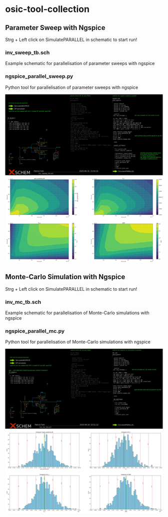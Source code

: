 # osic-tool-collection

## Parameter Sweep with Ngspice
Strg + Left click on SimulatePARALLEL in schematic to start run!
### inv_sweep_tb.sch
Example schematic for parallelisation of parameter sweeps with ngspice
### ngspice_parallel_sweep.py
Python tool for parallelisation of parameter sweeps with ngspice

![Parameter Sweep Schematic](./img/param_sweep_schem.jpg)
![Parameter Sweep Results](./img/param_sweep_res.jpg)

## Monte-Carlo Simulation with Ngspice
Strg + Left click on SimulatePARALLEL in schematic to start run!
### inv_mc_tb.sch
Example schematic for parallelisation of Monte-Carlo simulations with ngspice
### ngspice_parallel_mc.py
Python tool for parallelisation of Monte-Carlo simulations with ngspice

![Monte-Carlo Simulation Schematic](./img/mc_sim_schem.jpg)
![Monte-Carlo Simulation Results](./img/mc_sim_res.jpg)
